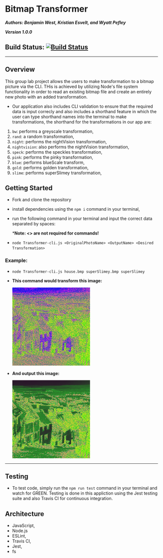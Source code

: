 # Bitmap Transformer
***Authors: Benjamin West, Kristian Esvelt, and Wyatt Pefley*** 

***Version 1.0.0***
## Build Status: [![Build Status](https://travis-ci.com/bgwest/04-binary-FUNdamentals.svg?branch=master)](https://travis-ci.com/bgwest/04-binary-FUNdamentals)
___

## Overview
This group lab project allows the users to make transformation to a bitmap picture via the CLI.
THis is achieved by utilizing Node's file system functionality in order to read an existing bitmap file and create an entirely new photo with an added transformation. 
- Our application also includes CLI validation to ensure that the required data is input correcly and also includes a shorthand feature in which the user can type shorthand names into the terminal to make transformations, the shorthand for the transformations in our app are:
1. ```bw```: performs a greyscale transformation,
2. ```rand```: a random transformation,
3. ```night```: performs the nightVision transformation,
4. ```nightvision```: also performs the nightVision transformation,
5. ```speck```: performs the speckles transformation,
6. ```pink```: performs the pinky transformation,
7. ```blue```: performs blueScale transform,
8. ```gold```: performs golden transformation,
9. ```slime```: performs superSlimey transformation,
## Getting Started
- Fork and clone the repository
- install dependencies using the ```npm i``` command in your terminal,
- run the following command in your terminal and input the correct data separated by spaces:


  ***Note: <> are not required for commands!**
- ```node Transformer-cli.js <OriginalPhotoName> <OutputName> <Desired Transformation>```
### Example: 
-  ```node Transformer-cli.js house.bmp superSlimey.bmp superSlimey```
- **This command would transform this image:**

  ![Original picture](./src/assets/house.bmp)
- **And output this image:**

  ![Slime picture](./src/assets/slime.bmp)
___
## Testing
- To test code, simply run the  ```npm run test``` command in your terminal and watch for GREEN. Testing is done in this appliction using the Jest testing suite and also Travis CI for continuous integration.

## Architecture
- JavaScript,
- Node.js
- ESLint,
- Travis CI,
- Jest,
- fs
